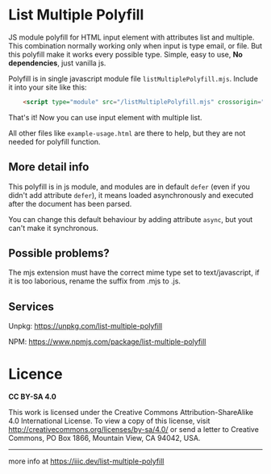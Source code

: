 # List Multiple Polyfill
JS module polyfill for HTML input element with attributes list and multiple. This combination normally working only when input is type email, or file. But this polyfill make it works every possible type. Simple, easy to use, **No dependencies**, just vanilla js.

Polyfill is in single javascript module file `listMultiplePolyfill.mjs`. Include it into your site like this:

``` html
	<script type="module" src="/listMultiplePolyfill.mjs" crossorigin="anonymous" integrity="sha256-u92fzHsXIk4Zsj80A29F47qxWHai0EDO4kf6gpCMa/g="></script>
```

That's it! Now you can use input element with multiple list.

All other files like `example-usage.html` are there to help, but they are not needed for polyfill function.

More detail info
---------------

This polyfill is in js module, and modules are in default `defer` (even if you didn't add attribute `defer`), it means loaded asynchronously and executed after the document has been parsed.

You can change this default behaviour by adding attribute `async`, but yout can't make it synchronous.

Possible problems?
-----------------

The mjs extension must have the correct mime type set to text/javascript, if it is too laborious, rename the suffix from .mjs to .js.

Services
--------

Unpkg: https://unpkg.com/list-multiple-polyfill

NPM: https://www.npmjs.com/package/list-multiple-polyfill


# Licence

**CC BY-SA 4.0**

This work is licensed under the Creative Commons Attribution-ShareAlike 4.0 International License. To view a copy of this license, visit http://creativecommons.org/licenses/by-sa/4.0/ or send a letter to Creative Commons, PO Box 1866, Mountain View, CA 94042, USA.

-------

more info at https://iiic.dev/list-multiple-polyfill
